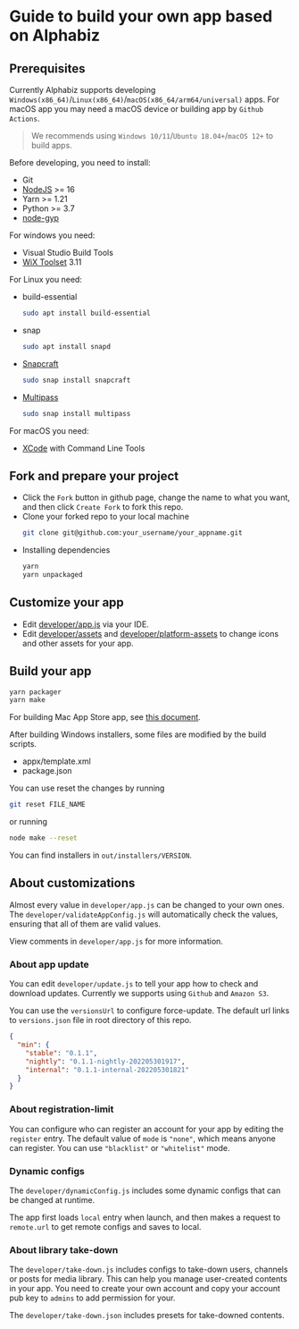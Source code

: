 # Guide to build your own app based on Alphabiz

## Prerequisites

Currently Alphabiz supports developing `Windows(x86_64)`/`Linux(x86_64)`/`macOS(x86_64/arm64/universal)` apps. For macOS app you may need a macOS device or building app by `Github Actions`.

> We recommends using `Windows 10/11`/`Ubuntu 18.04+`/`macOS 12+` to build apps.

Before developing, you need to install:

- Git
- [NodeJS](http://nodejs.org) >= 16
- Yarn >= 1.21
- Python >= 3.7
- [node-gyp](https://github.com/nodejs/node-gyp)

For windows you need:
- Visual Studio Build Tools
- [WiX Toolset](https://wixtoolset.org) 3.11

For Linux you need:
- build-essential
  ```sh
  sudo apt install build-essential
  ```
- snap
  ```sh
  sudo apt install snapd
  ```
- [Snapcraft](https://snapcraft.io)
  ```sh
  sudo snap install snapcraft
  ```
- [Multipass](https://multipass.run)
  ```sh
  sudo snap install multipass
  ```

For macOS you need:
- [XCode](https://developer.apple.com/xcode/) with Command Line Tools

## Fork and prepare your project

- Click the `Fork` button in github page, change the name to what you want, and then click `Create Fork` to fork this repo.
- Clone your forked repo to your local machine
  ```sh
  git clone git@github.com:your_username/your_appname.git
  ```
- Installing dependencies
  ```sh
  yarn
  yarn unpackaged
  ```

## Customize your app
- Edit [developer/app.js](developer/app.js) via your IDE.
- Edit [developer/assets](developer/assets) and [developer/platform-assets](developer/platform-assets) to change icons and other assets for your app.

## Build your app

```sh
yarn packager
yarn make
```

For building Mac App Store app, see [this document](build-mac.md).

After building Windows installers, some files are modified by the build scripts.

- appx/template.xml
- package.json

You can use reset the changes by running
```sh
git reset FILE_NAME
```

or running
```sh
node make --reset
```

You can find installers in `out/installers/VERSION`.

## About customizations

Almost every value in `developer/app.js` can be changed to your own ones. The `developer/validateAppConfig.js` will automatically check the values, ensuring that all of them are valid values.

View comments in `developer/app.js` for more information.

### About app update

You can edit `developer/update.js` to tell your app how to check and download updates. Currently we supports using `Github` and `Amazon S3`.

You can use the `versionsUrl` to configure force-update. The default url links to `versions.json` file in root directory of this repo.
```json
{
  "min": {
    "stable": "0.1.1",
    "nightly": "0.1.1-nightly-202205301917",
    "internal": "0.1.1-internal-202205301821"
  }
}
```

### About registration-limit

You can configure who can register an account for your app by editing the `register` entry. The default value of `mode` is `"none"`, which means anyone can register. You can use `"blacklist"` or `"whitelist"` mode.

### Dynamic configs

The `developer/dynamicConfig.js` includes some dynamic configs that can be changed at runtime.

The app first loads `local` entry when launch, and then makes a request to `remote.url` to get remote configs and saves to local.

### About library take-down

The `developer/take-down.js` includes configs to take-down users, channels or posts for media library. This can help you manage user-created contents in your app. You need to create your own account and copy your account pub key to `admins` to add permission for your.

The `developer/take-down.json` includes presets for take-downed contents.
